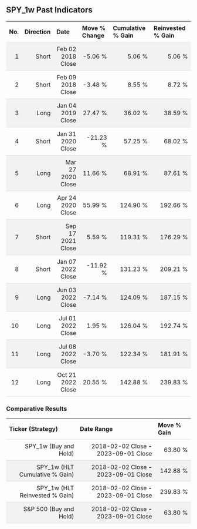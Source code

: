 
<style>
.hits {
            border-collapse: collapse;
            width: 100%;
        }
        .hits th, td {
            padding: 8px;
            border-bottom: 1px solid #ddd;
        }
        
        .hits td {text-align: right;}
        .hits th {text-align: left;}
        
        .hits tr:nth-child(even) {
            background-color: #f2f2f2;
        }
        
        .chartCol {
            width: 50%;
            float: left;
            padding: 20px;
        }  
</style>
    
<br>

## SPY_1w Past Indicators

<table class="hits">
    <tr>
        <th>No.</th>
        <th>Direction</th>
        <th>Date</th>
        <th>Move % Change</th>
        <th>Cumulative % Gain</th>
        <th>Reinvested % Gain</th>
      </tr>
    <tr>
        <td>1</td>
        <td>Short</td>
        <td>Feb 02 2018 Close</td>
        <td>-5.06 %</td>
        <td>5.06 %</td>
        <td>5.06 %</td>
    </tr>
    <tr>
        <td>2</td>
        <td>Short</td>
        <td>Feb 09 2018 Close</td>
        <td>-3.48 %</td>
        <td>8.55 %</td>
        <td>8.72 %</td>
    </tr>
    <tr>
        <td>3</td>
        <td>Long</td>
        <td>Jan 04 2019 Close</td>
        <td>27.47 %</td>
        <td>36.02 %</td>
        <td>38.59 %</td>
    </tr>
    <tr>
        <td>4</td>
        <td>Short</td>
        <td>Jan 31 2020 Close</td>
        <td>-21.23 %</td>
        <td>57.25 %</td>
        <td>68.02 %</td>
    </tr>
    <tr>
        <td>5</td>
        <td>Long</td>
        <td>Mar 27 2020 Close</td>
        <td>11.66 %</td>
        <td>68.91 %</td>
        <td>87.61 %</td>
    </tr>
    <tr>
        <td>6</td>
        <td>Long</td>
        <td>Apr 24 2020 Close</td>
        <td>55.99 %</td>
        <td>124.90 %</td>
        <td>192.66 %</td>
    </tr>
    <tr>
        <td>7</td>
        <td>Short</td>
        <td>Sep 17 2021 Close</td>
        <td>5.59 %</td>
        <td>119.31 %</td>
        <td>176.29 %</td>
    </tr>
    <tr>
        <td>8</td>
        <td>Short</td>
        <td>Jan 07 2022 Close</td>
        <td>-11.92 %</td>
        <td>131.23 %</td>
        <td>209.21 %</td>
    </tr>
    <tr>
        <td>9</td>
        <td>Long</td>
        <td>Jun 03 2022 Close</td>
        <td>-7.14 %</td>
        <td>124.09 %</td>
        <td>187.15 %</td>
    </tr>
    <tr>
        <td>10</td>
        <td>Long</td>
        <td>Jul 01 2022 Close</td>
        <td>1.95 %</td>
        <td>126.04 %</td>
        <td>192.74 %</td>
    </tr>
    <tr>
        <td>11</td>
        <td>Long</td>
        <td>Jul 08 2022 Close</td>
        <td>-3.70 %</td>
        <td>122.34 %</td>
        <td>181.91 %</td>
    </tr>
    <tr>
        <td>12</td>
        <td>Long</td>
        <td>Oct 21 2022 Close</td>
        <td>20.55 %</td>
        <td>142.88 %</td>
        <td>239.83 %</td>
    </tr>
    
</table>

### Comparative Results

<table class="hits">
    <thead>
        <th>Ticker (Strategy)</th>
        <th>Date Range</th>
        <th>Move % Gain</th>
    </thead>
    <tbody>
        <tr>
            <td>SPY_1w (Buy and Hold)</td>
            <td>2018-02-02 Close <b>-</b> 2023-09-01 Close</td>
            <td>63.80 %</td>
        </tr>
        <tr>
            <td>SPY_1w (HLT Cumulative % Gain)</td>
            <td>2018-02-02 Close <b>-</b> 2023-09-01 Close</td>
            <td>142.88 %</td>
        </tr>
        <tr>
            <td>SPY_1w (HLT Reinvested % Gain)</td>
            <td>2018-02-02 Close <b>-</b> 2023-09-01 Close</td>
            <td>239.83 %</td>
        </tr>
        <tr>
            <td>S&P 500 (Buy and Hold)</td>
            <td>2018-02-02 Close <b>-</b> 2023-09-01 Close</td>
            <td>63.80 %</td>
        </tr>
    </tbody>
</table>
<br>
<br>